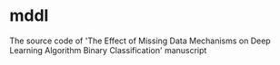 # mddl
The source code of 'The Effect of Missing Data Mechanisms on Deep Learning Algorithm Binary Classification' manuscript
